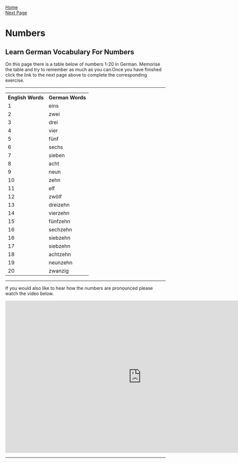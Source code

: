 
<a href="index.html">Home </a>                                                   
<a href="NumbersExercise.html">Next Page</a>         


<h1>Numbers</h1>

<h2>Learn German Vocabulary For Numbers </h2>

<p> On this page there is a table below of numbers 1-20 in German. Memorise the table and try to remember as much as you can.Once you have finished click the link to the next page above to complete the corresponding exercise.</p>
<hr>



<table>
  <tr>
    <th>English Words</th>
    <th>German Words</th>
  </tr>
  <tr>
    <td>1</td>
    <td>eins</td>
  </tr>
  <tr>
    <td>2</td>
    <td>zwei </td>
   </tr> 
    <tr>
    <td>3</td>
    <td> drei </td>
   </tr> 
    <tr>
    <td>4</td>
    <td> vier </td>
   </tr>
  <tr>
    <td>5</td>
    <td> fünf</td>
   </tr>
  <tr>
    <td>6</td>
    <td>sechs</td>
   </tr>
  <tr>
    <td>7</td>
    <td>sieben</td>
   </tr>
  <tr>
    <td>8</td>
    <td>acht</td>
   </tr>
  <tr>
    <td>9</td>
    <td>neun</td>
   </tr>
  <tr>
    <td>10</td>
    <td>zehn</td>
   </tr>
    <tr>
    <td>11</td>
    <td>elf</td>
   </tr>
   <tr>
    <td>12</td>
    <td>zwölf</td>
   </tr>
  <tr>
    <td>13</td>
    <td>dreizehn</td>
   </tr>
  <tr>
    <td>14</td>
    <td>vierzehn</td>
   </tr>
  <tr>
    <td>15</td>
    <td>fünfzehn</td>
   </tr>
  <tr>
    <td>16</td>
    <td>sechzehn</td>
   </tr>
  <tr>
    <td>16</td>
    <td>siebzehn</td>
   </tr>
  <tr>
    <td>17</td>
    <td>siebzehn</td>
   </tr>
  <tr>
    <td>18</td>
    <td>achtzehn</td>
   </tr>
  <tr>
    <td>19</td>
    <td>neunzehn</td>
   </tr>
   <tr>
    <td>20</td>
    <td>zwanzig</td>
   </tr>
</table>


<hr>

<p> If you would also like to hear how the numbers are pronounced please watch the video below. </p>

<iframe width="854" height="480" src="https://www.youtube.com/embed/6IjIYFeAzV0" frameborder="0" allow="autoplay; encrypted-media" allowfullscreen></iframe>


<hr>






